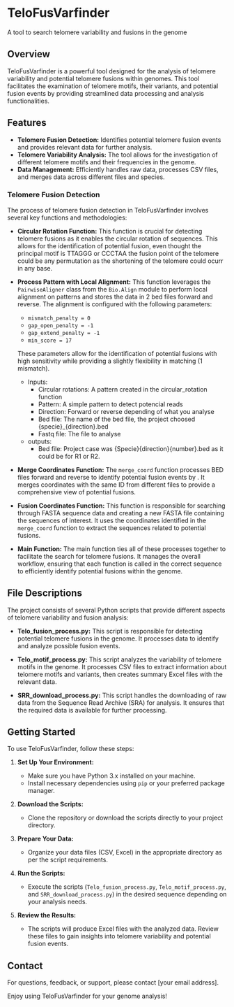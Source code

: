 # TeloFusVarfinder
A tool to search telomere variability and fusions in the genome

## Overview

TeloFusVarfinder is a powerful tool designed for the analysis of telomere variability and potential telomere fusions within genomes. This tool facilitates the examination of telomere motifs, their variants, and potential fusion events by providing streamlined data processing and analysis functionalities.

## Features

- **Telomere Fusion Detection:** Identifies potential telomere fusion events and provides relevant data for further analysis.
- **Telomere Variability Analysis:** The tool allows for the investigation of different telomere motifs and their frequencies in the genome.
- **Data Management:** Efficiently handles raw data, processes CSV files, and merges data across different files and species.
  
### Telomere Fusion Detection

The process of telomere fusion detection in TeloFusVarfinder involves several key functions and methodologies:

- **Circular Rotation Function:** This function is crucial for detecting telomere fusions as it enables the circular rotation of sequences. This allows for the identification of potential fusion, even thought the principal motif is TTAGGG or CCCTAA the fusion point of the telomere could be any permutation as the shortening of the telomere could ocurr in any base. 

- **Process Pattern with Local Alignment:** This function leverages the `PairwiseAligner` class from the `Bio.Align` module to perform local alignment on patterns and stores the data in 2 bed files forward and reverse. The alignment is configured with the following parameters:
    - `mismatch_penalty = 0`
    - `gap_open_penalty = -1`
    - `gap_extend_penalty = -1`
    - `min_score = 17` 
    
    These parameters allow for the identification of potential fusions with high sensitivity while providing a slightly flexibility in matching (1 mismatch).
  - Inputs:
    - Circular rotations: A pattern created in the circular_rotation function
    - Pattern: A simple pattern to detect potencial reads
    - Direction: Forward or reverse depending of what you analyse
    - Bed file: The name of the bed file, the project choosed {specie}_{direction}.bed
    - Fastq file: The file to analyse
  - outputs:
    - Bed file: Project case was {Specie}{direction}{number}.bed as it could be for R1 or R2.  
      
- **Merge Coordinates Function:** The `merge_coord` function processes BED files forward and reverse to identify potential fusion events by . It merges coordinates with the same ID from different files to provide a comprehensive view of potential fusions.

- **Fusion Coordinates Function:** This function is responsible for searching through FASTA sequence data and creating a new FASTA file containing the sequences of interest. It uses the coordinates identified in the `merge_coord` function to extract the sequences related to potential fusions.

- **Main Function:** The main function ties all of these processes together to facilitate the search for telomere fusions. It manages the overall workflow, ensuring that each function is called in the correct sequence to efficiently identify potential fusions within the genome.

## File Descriptions

The project consists of several Python scripts that provide different aspects of telomere variability and fusion analysis:

- **Telo_fusion_process.py:** This script is responsible for detecting potential telomere fusions in the genome. It processes data to identify and analyze possible fusion events.
  
- **Telo_motif_process.py:** This script analyzes the variability of telomere motifs in the genome. It processes CSV files to extract information about telomere motifs and variants, then creates summary Excel files with the relevant data.
  
- **SRR_download_process.py:** This script handles the downloading of raw data from the Sequence Read Archive (SRA) for analysis. It ensures that the required data is available for further processing.

## Getting Started

To use TeloFusVarfinder, follow these steps:

1. **Set Up Your Environment:**
    - Make sure you have Python 3.x installed on your machine.
    - Install necessary dependencies using `pip` or your preferred package manager.

2. **Download the Scripts:**
    - Clone the repository or download the scripts directly to your project directory.

3. **Prepare Your Data:**
    - Organize your data files (CSV, Excel) in the appropriate directory as per the script requirements.

4. **Run the Scripts:**
    - Execute the scripts (`Telo_fusion_process.py`, `Telo_motif_process.py`, and `SRR_download_process.py`) in the desired sequence depending on your analysis needs.

5. **Review the Results:**
    - The scripts will produce Excel files with the analyzed data. Review these files to gain insights into telomere variability and potential fusion events.

## Contact

For questions, feedback, or support, please contact [your email address].

Enjoy using TeloFusVarfinder for your genome analysis!

